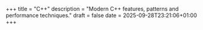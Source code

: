 +++
title = "C++"
description = "Modern C++ features, patterns and performance techniques."
draft = false
date = 2025-09-28T23:21:06+01:00
+++